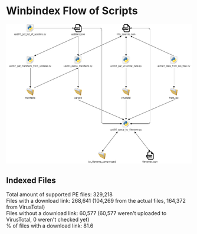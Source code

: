 # Winbindex Flow of Scripts

![winbindex-scripts-flow.png](winbindex-scripts-flow.png)

## Indexed Files

<!--FileStats-->
Total amount of supported PE files: 329,218  
Files with a download link: 268,641 (104,269 from the actual files, 164,372 from VirusTotal)  
Files without a download link: 60,577 (60,577 weren't uploaded to VirusTotal, 0 weren't checked yet)  
% of files with a download link: 81.6  
<!--/FileStats-->
